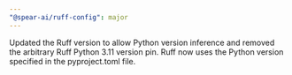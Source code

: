 ```yaml
---
"@spear-ai/ruff-config": major
---
```


Updated the Ruff version to allow Python version inference and removed the arbitrary Ruff Python 3.11 version pin.
Ruff now uses the Python version specified in the pyproject.toml file.

